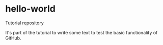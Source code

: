 # hello-world
Tutorial repository

It's part of the tutorial to write some text to test the basic functionality of GitHub.
